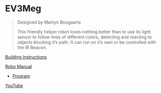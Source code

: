# EV3Meg

> Designed by Martyn Boogaarts
>
> This friendly helper robot loves nothing better than to use its light sensor to follow lines of different colors, detecting and reacting to objects blocking it’s path. It can run on it’s own or be controlled with the IR Beacon.

[Building Instructions](https://www.lego.com/cdn/cs/set/assets/bltc79715c0087bf480/EV3MEG.pdf)

[Robo Manual](https://robomanuals.com/product/ev3meg)
- [Program](https://drive.google.com/file/d/1VF1GiYVpMpGQ1t8yFqbnMXUGbKCMelpo/view)

[YouTube](https://www.youtube.com/watch?v=ghl531YIAXE)
